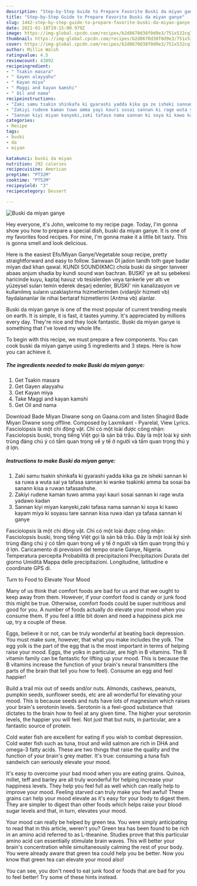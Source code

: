 ```yaml
---
description: "Step-by-Step Guide to Prepare Favorite Buski da miyan ganye"
title: "Step-by-Step Guide to Prepare Favorite Buski da miyan ganye"
slug: 1442-step-by-step-guide-to-prepare-favorite-buski-da-miyan-ganye
date: 2021-01-18T19:15:00.979Z
image: https://img-global.cpcdn.com/recipes/b2d8670d38f0d9e3/751x532cq70/buski-da-miyan-ganye-recipe-main-photo.jpg
thumbnail: https://img-global.cpcdn.com/recipes/b2d8670d38f0d9e3/751x532cq70/buski-da-miyan-ganye-recipe-main-photo.jpg
cover: https://img-global.cpcdn.com/recipes/b2d8670d38f0d9e3/751x532cq70/buski-da-miyan-ganye-recipe-main-photo.jpg
author: Millie Walsh
ratingvalue: 4.5
reviewcount: 43892
recipeingredient:
- " Tsakin masara"
- " Gayen alayyahu"
- " Kayan miya"
- " Maggi and kayan kamshi"
- " Oil and nama"
recipeinstructions:
- "Zaki samu tsakin shinkafa ki gyarashi yadda kika ga ze isheki sannan ki sa ruwa a wuta sai ya tafasa sannan ki wanke tsakinki amma ba sosai ba sanann kisa a ruwan tafasashshe."
- "Zakiyi rudene kaman tuwo amma yayi kauri sosai sannan ki rage wuta yadawo kadan"
- "Sannan kiyi miyan kanyeki,zaki tafasa nama sannan ki soya ki kawo kayam miya ki soyasu tare sannan kisa ruwa idan ya tafasa sannan ki ganye"
categories:
- Recipe
tags:
- buski
- da
- miyan

katakunci: buski da miyan 
nutrition: 292 calories
recipecuisine: American
preptime: "PT32M"
cooktime: "PT52M"
recipeyield: "3"
recipecategory: Dessert

---
```



![Buski da miyan ganye](https://img-global.cpcdn.com/recipes/b2d8670d38f0d9e3/751x532cq70/buski-da-miyan-ganye-recipe-main-photo.jpg)

Hey everyone, it's John, welcome to my recipe page. Today, I'm gonna show you how to prepare a special dish, buski da miyan ganye. It is one of my favorites food recipes. For mine, I'm gonna make it a little bit tasty. This is gonna smell and look delicious.

Here is the easiest Efo/Miyan Ganye/Vegetable soup recipe, pretty straightforward and easy to follow. Sanwaan DI jadon tandh toth gaye badar miyan dad khan qawal. KUNDI SOUND(KMC) chola buski da singer tanveer abaas anjum shadia by kundi sound wan bachran. BUSKİ&#39; ye ait su şebekesi haricinde kuyu, kaptaj havuz vb tesislerden veya tankerle yer altı ve yüzeysel suları temin ederek deşarj edenler, BUSKİ&#39; nin kanalizasyon ve kullanılmış suların uzaklaştırma hizmetlerinden (vidanjör hizmeti vb) faydalananlar ile nihai bertaraf hizmetlerini (Arıtma vb) alanlar.

Buski da miyan ganye is one of the most popular of current trending meals on earth. It is simple, it is fast, it tastes yummy. It's appreciated by millions every day. They're nice and they look fantastic. Buski da miyan ganye is something that I've loved my whole life.


To begin with this recipe, we must prepare a few components. You can cook buski da miyan ganye using 5 ingredients and 3 steps. Here is how you can achieve it.

<!--inarticleads1-->

##### The ingredients needed to make Buski da miyan ganye:

1. Get  Tsakin masara
1. Get  Gayen alayyahu
1. Get  Kayan miya
1. Take  Maggi and kayan kamshi
1. Get  Oil and nama


Download Bade Miyan Diwane song on Gaana.com and listen Shagird Bade Miyan Diwane song offline. Composed by Laxmikant - Pyarelal, View Lyrics. Fasciolopsis là một chi động vật. Chỉ có một loài được công nhận: Fasciolopsis buski, trong tiếng Việt gọi là sán bã trầu. Đây là một loài ký sinh trùng đáng chú ý có tầm quan trọng về y tế ở người và tầm quan trọng thú y ở lợn. 

<!--inarticleads2-->

##### Instructions to make Buski da miyan ganye:

1. Zaki samu tsakin shinkafa ki gyarashi yadda kika ga ze isheki sannan ki sa ruwa a wuta sai ya tafasa sannan ki wanke tsakinki amma ba sosai ba sanann kisa a ruwan tafasashshe.
1. Zakiyi rudene kaman tuwo amma yayi kauri sosai sannan ki rage wuta yadawo kadan
1. Sannan kiyi miyan kanyeki,zaki tafasa nama sannan ki soya ki kawo kayam miya ki soyasu tare sannan kisa ruwa idan ya tafasa sannan ki ganye


Fasciolopsis là một chi động vật. Chỉ có một loài được công nhận: Fasciolopsis buski, trong tiếng Việt gọi là sán bã trầu. Đây là một loài ký sinh trùng đáng chú ý có tầm quan trọng về y tế ở người và tầm quan trọng thú y ở lợn. Caricamento di previsioni del tempo orarie Ganye, Nigeria. Temperatura percepita Probabilità di precipitazioni Precipitazioni Durata del giorno Umidità Mappa delle precipitazioni. Longitudine, latitudine e coordinate GPS di. 

Turn to Food to Elevate Your Mood


Many of us think that comfort foods are bad for us and that we ought to keep away from them. However, if your comfort food is candy or junk food this might be true. Otherwise, comfort foods could be super nutritious and good for you. A number of foods actually do elevate your mood when you consume them. If you feel a little bit down and need a happiness pick me up, try a couple of these.

Eggs, believe it or not, can be truly wonderful at beating back depression. You must make sure, however, that what you make includes the yolk. The egg yolk is the part of the egg that is the most important in terms of helping raise your mood. Eggs, the yolks in particular, are high in B vitamins. The B vitamin family can be fantastic for lifting up your mood. This is because the B vitamins increase the function of your brain's neural transmitters (the parts of the brain that tell you how to feel). Consume an egg and feel happier!

Build a trail mix out of seeds and/or nuts. Almonds, cashews, peanuts, pumpkin seeds, sunflower seeds, etc are all wonderful for elevating your mood. This is because seeds and nuts have lots of magnesium which raises your brain's serotonin levels. Serotonin is a feel-good substance that dictates to the brain how to feel at any given time. The higher your serotonin levels, the happier you will feel. Not just that but nuts, in particular, are a fantastic source of protein.

Cold water fish are excellent for eating if you wish to combat depression. Cold water fish such as tuna, trout and wild salmon are rich in DHA and omega-3 fatty acids. These are two things that raise the quality and the function of your brain's grey matter. It's true: consuming a tuna fish sandwich can seriously elevate your mood. 

It's easy to overcome your bad mood when you are eating grains. Quinoa, millet, teff and barley are all truly wonderful for helping increase your happiness levels. They help you feel full as well which can really help to improve your mood. Feeling starved can truly make you feel awful! These grains can help your mood elevate as it's easy for your body to digest them. They are simpler to digest than other foods which helps raise your blood sugar levels and that, in turn, elevates your mood.

Your mood can really be helped by green tea. You were simply anticipating to read that in this article, weren't you? Green tea has been found to be rich in an amino acid referred to as L-theanine. Studies prove that this particular amino acid can essentially stimulate brain waves. This will better your brain's concentration while simultaneously calming the rest of your body. You were already aware that green tea could help you be better. Now you know that green tea can elevate your mood also!

You can see, you don't need to eat junk food or foods that are bad for you to feel better! Try  some  of  these  hints  instead.

